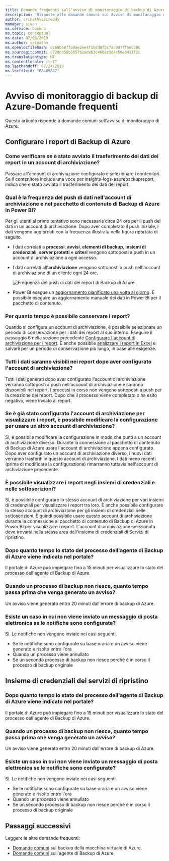 ```yaml
---
title: Domande frequenti sull'avviso di monitoraggio di backup di Azure
description: 'Risposte alle domande comuni su: Avviso di monitoraggio di backup di Azure'
author: srinathvasireddy
manager: sivan
ms.service: backup
ms.topic: conceptual
ms.date: 07/08/2019
ms.author: srinathv
ms.openlocfilehash: dc68b68ffa0ae2ee4f1bdd8f2c7ac0d7ff5ebb8c
ms.sourcegitcommit: c72ddb56b5657b2adeb3c4608c3d4c56e3421f2c
ms.translationtype: MT
ms.contentlocale: it-IT
ms.lasthandoff: 07/24/2019
ms.locfileid: "68465847"
---
```

# <a name="azure-backup-monitoring-alert---faq"></a>Avviso di monitoraggio di backup di Azure-Domande frequenti
Questo articolo risponde a domande comuni sull'avviso di monitoraggio di Azure.

## <a name="configure-azure-backup-reports"></a>Configurare i report di Backup di Azure

### <a name="how-do-i-check-if-reporting-data-has-started-flowing-into-a-storage-account"></a>Come verificare se è stato avviato il trasferimento dei dati dei report in un account di archiviazione?
Passare all'account di archiviazione configurato e selezionare i contenitori. Se il contenitore include una voce per insights-logs-azurebackupreport, indica che è stato avviato il trasferimento dei dati dei report.

### <a name="what-is-the-frequency-of-data-push-to-a-storage-account-and-the-azure-backup-content-pack-in-power-bi"></a>Qual è la frequenza del push di dati nell'account di archiviazione e nel pacchetto di contenuto di Backup di Azure in Power BI?
  Per gli utenti al primo tentativo sono necessarie circa 24 ore per il push dei dati in un account di archiviazione. Dopo aver completato il push iniziale, i dati vengono aggiornati con la frequenza illustrata nella figura riportata di seguito.

  * I dati correlati a **processi**, **avvisi**, **elementi di backup**, **insiemi di credenziali**, **server protetti** e **criteri** vengono sottoposti a push in un account di archiviazione a ogni accesso.

  * I dati correlati all'**archiviazione** vengono sottoposti a push nell'account di archiviazione di un cliente ogni 24 ore.

       ![Frequenza del push di dati dei report di Backup di Azure](./media/backup-azure-configure-reports/reports-data-refresh-cycle.png)

  * Power BI esegue un [aggiornamento pianificato una volta al giorno](https://powerbi.microsoft.com/documentation/powerbi-refresh-data/#what-can-be-refreshed). È possibile eseguire un aggiornamento manuale dei dati in Power BI per il pacchetto di contenuto.

### <a name="how-long-can-i-retain-reports"></a>Per quanto tempo è possibile conservare i report?
Quando si configura un account di archiviazione, è possibile selezionare un periodo di conservazione per i dati dei report al suo interno. Eseguire il passaggio 6 nella sezione precedente [Configurare l'account di archiviazione per i report](backup-azure-configure-reports.md#configure-storage-account-for-reports). È anche possibile [analizzare i report in Excel](https://powerbi.microsoft.com/documentation/powerbi-service-analyze-in-excel/) e salvarli per un periodo di conservazione più lungo, in base alle esigenze.

### <a name="will-i-see-all-my-data-in-reports-after-i-configure-the-storage-account"></a>Tutti i dati saranno visibili nei report dopo aver configurato l'account di archiviazione?
 Tutti i dati generati dopo aver configurato l'account di archiviazione verranno sottoposti a push nell'account di archiviazione e saranno disponibili nei report. I processi in corso non vengono sottoposti a push per la creazione dei report. Dopo che il processo viene completato o ha esito negativo, viene inviato ai report.

### <a name="if-i-already-configured-the-storage-account-to-view-reports-can-i-change-the-configuration-to-use-another-storage-account"></a>Se è già stato configurato l'account di archiviazione per visualizzare i report, è possibile modificare la configurazione per usare un altro account di archiviazione?
Sì, è possibile modificare la configurazione in modo che punti a un account di archiviazione diverso. Durante la connessione al pacchetto di contenuto di Backup di Azure usare l'account di archiviazione appena configurato. Dopo aver configurato un account di archiviazione diverso, i nuovi dati verranno trasferiti in questo account di archiviazione. I dati meno recenti (prima di modificare la configurazione) rimarranno tuttavia nell'account di archiviazione precedente.

### <a name="can-i-view-reports-across-vaults-and-subscriptions"></a>È possibile visualizzare i report negli insiemi di credenziali e nelle sottoscrizioni?
Sì, è possibile configurare lo stesso account di archiviazione per vari insiemi di credenziali per visualizzare i report tra loro. È anche possibile configurare lo stesso account di archiviazione per gli insiemi di credenziali nelle sottoscrizioni. È quindi possibile usare questo account di archiviazione durante la connessione al pacchetto di contenuto di Backup di Azure in Power BI per visualizzare i report. L'account di archiviazione selezionato deve trovarsi nella stessa area dell'insieme di credenziali di Servizi di ripristino.

### <a name="how-long-does-it-take-for-the-azure-backup-agent-job-status-to-reflect-in-the-portal"></a>Dopo quanto tempo lo stato del processo dell'agente di Backup di Azure viene indicato nel portale?
Il portale di Azure può impiegare fino a 15 minuti per visualizzare lo stato del processo dell'agente di Backup di Azure.

### <a name="when-a-backup-job-fails-how-long-does-it-take-to-raise-an-alert"></a>Quando un processo di backup non riesce, quanto tempo passa prima che venga generato un avviso?
Un avviso viene generato entro 20 minuti dall'errore di backup di Azure.

### <a name="is-there-a-case-where-an-email-wont-be-sent-if-notifications-are-configured"></a>Esiste un caso in cui non viene inviato un messaggio di posta elettronica se le notifiche sono configurate?
Sì. Le notifiche non vengono inviate nei casi seguenti.

* Se le notifiche sono configurate su base oraria e un avviso viene generato e risolto entro l'ora
* Quando un processo viene annullato
* Se un secondo processo di backup non riesce perché è in corso il processo di backup originale

## <a name="recovery-services-vault"></a>Insieme di credenziali dei servizi di ripristino

### <a name="how-long-does-it-take-for-the-azure-backup-agent-job-status-to-reflect-in-the-portal"></a>Dopo quanto tempo lo stato del processo dell'agente di Backup di Azure viene indicato nel portale?
Il portale di Azure può impiegare fino a 15 minuti per visualizzare lo stato del processo dell'agente di Backup di Azure.

### <a name="when-a-backup-job-fails-how-long-does-it-take-to-raise-an-alert"></a>Quando un processo di backup non riesce, quanto tempo passa prima che venga generato un avviso?
Un avviso viene generato entro 20 minuti dall'errore di backup di Azure.

### <a name="is-there-a-case-where-an-email-wont-be-sent-if-notifications-are-configured"></a>Esiste un caso in cui non viene inviato un messaggio di posta elettronica se le notifiche sono configurate?
Sì. Le notifiche non vengono inviate nei casi seguenti.

* Se le notifiche sono configurate su base oraria e un avviso viene generato e risolto entro l'ora
* Quando un processo viene annullato
* Se un secondo processo di backup non riesce perché è in corso il processo di backup originale

## <a name="next-steps"></a>Passaggi successivi

Leggere le altre domande frequenti:

- [Domande comuni](backup-azure-vm-backup-faq.md) sul backup della macchina virtuale di Azure.
- [Domande comuni](backup-azure-file-folder-backup-faq.md) sull'agente di Backup di Azure
